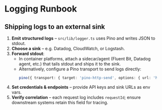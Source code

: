# Logging Runbook

## Shipping logs to an external sink

1. **Emit structured logs** – `src/lib/logger.ts` uses Pino and writes JSON to stdout.
2. **Choose a sink** – e.g. Datadog, CloudWatch, or Logstash.
3. **Forward stdout**:
   - In container platforms, attach a sidecar/agent (Fluent Bit, Datadog agent, etc.)
     that tails stdout and ships it to the sink.
   - Alternatively, configure a Pino transport to send logs directly:
     ```ts
     pino({ transport: { target: 'pino-http-send', options: { url: 'https://logs.example.com' } } })
     ```
4. **Set credentials & endpoints** – provide API keys and sink URLs as env vars.
5. **Verify correlation** – each request log includes `requestId`; ensure downstream
   systems retain this field for tracing.